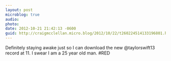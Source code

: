```yaml
---
layout: post
microblog: true
audio: 
photo: 
date: 2012-10-21 21:42:13 -0600
guid: http://craigmcclellan.micro.blog/2012/10/22/t260224514133196801.html
---
```

Definitely staying awake just so I can download the new @taylorswift13 record at 11. I swear I am a 25 year old man. #RED
